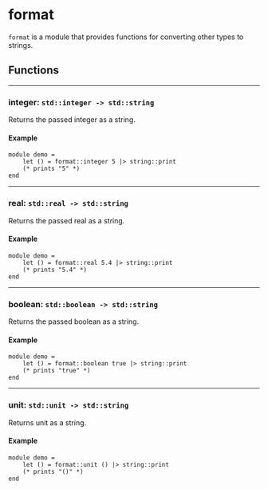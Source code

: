 # format
`format` is a module that provides functions for converting other types to strings.
## Functions
---
### integer: `std::integer -> std::string`
Returns the passed integer as a string.
#### Example
```halcyon
module demo =
    let () = format::integer 5 |> string::print
    (* prints "5" *)
end
```
---
### real: `std::real -> std::string`
Returns the passed real as a string.
#### Example
```halcyon
module demo =
    let () = format::real 5.4 |> string::print
    (* prints "5.4" *)
end
```
---
### boolean: `std::boolean -> std::string`
Returns the passed boolean as a string.
#### Example
```halcyon
module demo =
    let () = format::boolean true |> string::print
    (* prints "true" *)
end
```
---
### unit: `std::unit -> std::string`
Returns unit as a string.
#### Example
```halcyon
module demo =
    let () = format::unit () |> string::print
    (* prints "()" *)
end
```
